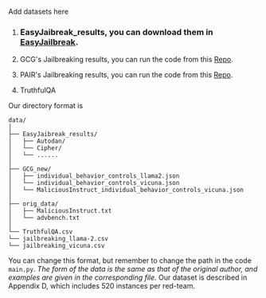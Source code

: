 Add datasets here

1. ### EasyJaibreak_results, you can download them in [EasyJailbreak](https://drive.google.com/file/d/1Im3q9n6ThL4xiaUEBmD7M8rkOIjw8oWU/view?usp=sharing).

2. GCG's Jailbreaking results, you can run the code from this [Repo](https://github.com/llm-attacks/llm-attacks/tree/main).

3. PAIR's Jailbreaking results, you can run the code from this [Repo](https://github.com/patrickrchao/JailbreakingLLMs).

4. TruthfulQA

Our directory format is

```
data/
│
├── EasyJaibreak_results/
│   ├── Autodan/
│   └── Cipher/
│   └── ......
│
├── GCG_new/
│   ├── individual_behavior_controls_llama2.json
│   └── individual_behavior_controls_vicuna.json
│   └── MaliciousInstruct_individual_behavior_controls_vicuna.json
│
├── orig_data/
│   ├── MaliciousInstruct.txt
│   └── advbench.txt
│
└── TruthfulQA.csv
└── jailbreaking_llama-2.csv
└── jailbreaking_vicuna.csv
```

You can change this format, but remember to change the path in the code `main.py`. *The form of the data is the same as that of the original author, and examples are given in the corresponding file.* Our dataset is described in Appendix D, which includes 520 instances per red-team.